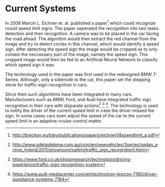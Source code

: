 # Current Systems

In 2008 Marcin L. Eichner et. al. published a paper[^eichner08] which could recognize round speed limit signs. The paper seperated the recognition into two tasks: detection and then recognition. A camera was to be placed in the car facing the road ahead. The algorithm would then extract the red channel from the image and try to detect circles in this channel, which would identify a speed sign. After detecting the speed sign the image would be cropped as to only contain the neccessary part of the image, namely the speed sign. This cropped image would then be fed to an Artificial Neural Network to classify which speed sign it was.

The technology used in the paper was first used in the redesigned BMW 7-Series. Although, only a sidenode to the car, this paper set the stepping stone for traffic-sign-recognition in cars. 

Since then such algorithms have been integrated in many cars. Manufacturers such as BMW, Ford, and Audi have integrated traffic sign recognition in their cars with disparate actions[^bmwRec] [^fordRec] [^audiRec]. The technology is used to notify the driver of the current speed limit in case the driver missed the sign. In some cases cars even adjust the speed of the car to the current speed limit in an adaptive-cruise-control matter.

[^eichner08]: http://breckon.eu/toby/publications/papers/eichner08speedlimit_a.pdf

[^fordRec]: https://www.ford.co.uk/shop/research/technology/driving-experience/traffic-sign-recognition-system

[^audiRec]: https://www.audi-mediacenter.com/en/technology-lexicon-7180/driver-assistance-systems-7184

[^bmwRec]: http://www.adelaidebmw.com.au/com/en/newvehicles/3series/sedan_active_hybrid/2011/showroom/safety/traffic_sign_recognition1.html
